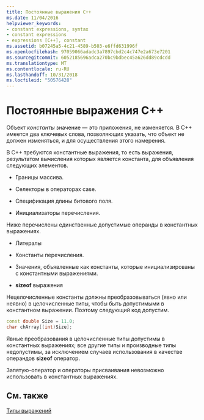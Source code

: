 ```yaml
---
title: Постоянные выражения C++
ms.date: 11/04/2016
helpviewer_keywords:
- constant expressions, syntax
- constant expressions
- expressions [C++], constant
ms.assetid: b07245a5-4c21-4589-b503-e6ffd631996f
ms.openlocfilehash: 97059066adadc3a7897cbd2c4c747e2a673e7201
ms.sourcegitcommit: 6052185696adca270bc9bdbec45a626dd89cdcdd
ms.translationtype: MT
ms.contentlocale: ru-RU
ms.lasthandoff: 10/31/2018
ms.locfileid: "50576428"
---
```

# <a name="c-constant-expressions"></a>Постоянные выражения C++

Объект *константы* значение — это приложения, не изменяется. В C++ имеется два ключевых слова, позволяющих указать, что объект не должен изменяться, и для осуществления этого намерения.

В C++ требуются константные выражения, то есть выражения, результатом вычисления которых является константа, для объявления следующих элементов.

- Границы массива.

- Селекторы в операторах case.

- Спецификация длины битового поля.

- Инициализаторы перечисления.

Ниже перечислены единственные допустимые операнды в константных выражениях.

- Литералы

- Константы перечисления.

- Значения, объявленные как константы, которые инициализированы с константными выражениями.

- **sizeof** выражения

Нецелочисленные константы должны преобразовываться (явно или неявно) в целочисленные типы, чтобы быть допустимыми в константном выражении. Поэтому следующий код допустим.

```cpp
const double Size = 11.0;
char chArray[(int)Size];
```

Явные преобразования в целочисленные типы допустимы в константных выражениях; все другие типы и производные типы недопустимы, за исключением случаев использования в качестве операндов **sizeof** оператор.

Запятую-оператор и операторы присваивания невозможно использовать в константных выражениях.

## <a name="see-also"></a>См. также

[Типы выражений](../cpp/types-of-expressions.md)